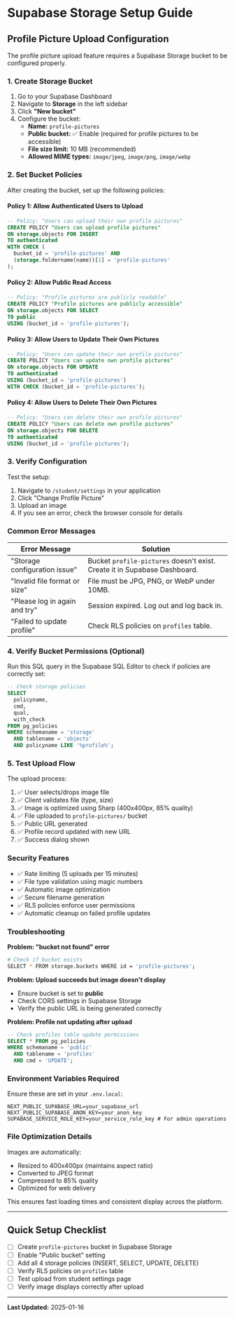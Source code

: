 # Supabase Storage Setup Guide

## Profile Picture Upload Configuration

The profile picture upload feature requires a Supabase Storage bucket to be configured properly.

### 1. Create Storage Bucket

1. Go to your Supabase Dashboard
2. Navigate to **Storage** in the left sidebar
3. Click **"New bucket"**
4. Configure the bucket:
   - **Name:** `profile-pictures`
   - **Public bucket:** ✅ Enable (required for profile pictures to be accessible)
   - **File size limit:** 10 MB (recommended)
   - **Allowed MIME types:** `image/jpeg`, `image/png`, `image/webp`

### 2. Set Bucket Policies

After creating the bucket, set up the following policies:

#### Policy 1: Allow Authenticated Users to Upload
```sql
-- Policy: "Users can upload their own profile pictures"
CREATE POLICY "Users can upload profile pictures"
ON storage.objects FOR INSERT
TO authenticated
WITH CHECK (
  bucket_id = 'profile-pictures' AND
  (storage.foldername(name))[1] = 'profile-pictures'
);
```

#### Policy 2: Allow Public Read Access
```sql
-- Policy: "Profile pictures are publicly readable"
CREATE POLICY "Profile pictures are publicly accessible"
ON storage.objects FOR SELECT
TO public
USING (bucket_id = 'profile-pictures');
```

#### Policy 3: Allow Users to Update Their Own Pictures
```sql
-- Policy: "Users can update their own profile pictures"
CREATE POLICY "Users can update own profile pictures"
ON storage.objects FOR UPDATE
TO authenticated
USING (bucket_id = 'profile-pictures')
WITH CHECK (bucket_id = 'profile-pictures');
```

#### Policy 4: Allow Users to Delete Their Own Pictures
```sql
-- Policy: "Users can delete their own profile pictures"
CREATE POLICY "Users can delete own profile pictures"
ON storage.objects FOR DELETE
TO authenticated
USING (bucket_id = 'profile-pictures');
```

### 3. Verify Configuration

Test the setup:

1. Navigate to `/student/settings` in your application
2. Click "Change Profile Picture"
3. Upload an image
4. If you see an error, check the browser console for details

### Common Error Messages

| Error Message | Solution |
|--------------|----------|
| "Storage configuration issue" | Bucket `profile-pictures` doesn't exist. Create it in Supabase Dashboard. |
| "Invalid file format or size" | File must be JPG, PNG, or WebP under 10MB. |
| "Please log in again and try" | Session expired. Log out and log back in. |
| "Failed to update profile" | Check RLS policies on `profiles` table. |

### 4. Verify Bucket Permissions (Optional)

Run this SQL query in the Supabase SQL Editor to check if policies are correctly set:

```sql
-- Check storage policies
SELECT 
  policyname,
  cmd,
  qual,
  with_check
FROM pg_policies
WHERE schemaname = 'storage' 
  AND tablename = 'objects'
  AND policyname LIKE '%profile%';
```

### 5. Test Upload Flow

The upload process:
1. ✅ User selects/drops image file
2. ✅ Client validates file (type, size)
3. ✅ Image is optimized using Sharp (400x400px, 85% quality)
4. ✅ File uploaded to `profile-pictures/` bucket
5. ✅ Public URL generated
6. ✅ Profile record updated with new URL
7. ✅ Success dialog shown

### Security Features

- ✅ Rate limiting (5 uploads per 15 minutes)
- ✅ File type validation using magic numbers
- ✅ Automatic image optimization
- ✅ Secure filename generation
- ✅ RLS policies enforce user permissions
- ✅ Automatic cleanup on failed profile updates

### Troubleshooting

**Problem: "bucket not found" error**
```bash
# Check if bucket exists
SELECT * FROM storage.buckets WHERE id = 'profile-pictures';
```

**Problem: Upload succeeds but image doesn't display**
- Ensure bucket is set to **public**
- Check CORS settings in Supabase Storage
- Verify the public URL is being generated correctly

**Problem: Profile not updating after upload**
```sql
-- Check profiles table update permissions
SELECT * FROM pg_policies 
WHERE schemaname = 'public' 
  AND tablename = 'profiles'
  AND cmd = 'UPDATE';
```

### Environment Variables Required

Ensure these are set in your `.env.local`:

```env
NEXT_PUBLIC_SUPABASE_URL=your_supabase_url
NEXT_PUBLIC_SUPABASE_ANON_KEY=your_anon_key
SUPABASE_SERVICE_ROLE_KEY=your_service_role_key # For admin operations
```

### File Optimization Details

Images are automatically:
- Resized to 400x400px (maintains aspect ratio)
- Converted to JPEG format
- Compressed to 85% quality
- Optimized for web delivery

This ensures fast loading times and consistent display across the platform.

---

## Quick Setup Checklist

- [ ] Create `profile-pictures` bucket in Supabase Storage
- [ ] Enable "Public bucket" setting
- [ ] Add all 4 storage policies (INSERT, SELECT, UPDATE, DELETE)
- [ ] Verify RLS policies on `profiles` table
- [ ] Test upload from student settings page
- [ ] Verify image displays correctly after upload

---

**Last Updated:** 2025-01-16
